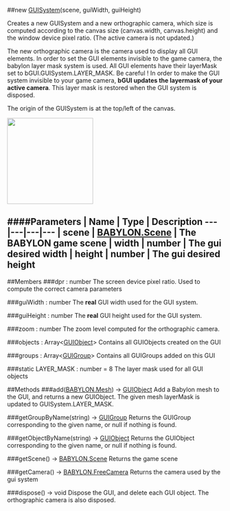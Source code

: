 ##new [GUISystem](http://doc.babylonjs.com/page.php?p=25103)(scene, guiWidth, guiHeight)

Creates a new GUISystem and a new orthographic camera, which size is computed according to the canvas size (canvas.width, canvas.height) and the window device pixel ratio.
(The active camera is not updated.)

The new orthographic camera is the camera used to display all GUI elements. In order to set the GUI elements invisible to the game camera, the babylon layer mask system
is used. All GUI elements have their layerMask set to bGUI.GUISystem.LAYER_MASK.
Be careful ! In order to make the GUI system invisible to your game camera, **bGUI updates the layermask of your active camera**.
This layer mask is restored when the GUI system is disposed.

The origin of the GUISystem is at the top/left of the canvas.


<img src="http://www.codeease.com/wp-content/uploads/2011/01/wpfXY0.jpg" width="200px">

####Parameters
 | Name | Type | Description
---|---|---|---
 | scene | [BABYLON.Scene](http://doc.babylonjs.com/page.php?p=24894) | The BABYLON game scene
 | width | number | The gui desired width
 | height | number | The gui desired height
---

##Members
###dpr : number
The screen device pixel ratio. Used to compute the correct camera parameters

###guiWidth : number
The **real** GUI width used for the GUI system.

###guiHeight : number
The **real** GUI height used for the GUI system.

###zoom : number
The zoom level computed for the orthographic camera.

###objects : Array<[GUIObject](http://doc.babylonjs.com/page.php?p=25104)>
Contains all GUIObjects created on the GUI

###groups : Array<[GUIGroup](http://doc.babylonjs.com/page.php?p=25104)>
Contains all GUIGroups added on this GUI

###static LAYER_MASK : number = 8
The layer mask used for all GUI objects

##Methods
###add([BABYLON.Mesh](http://doc.babylonjs.com/page.php?p=24891)) → [GUIObject]()
Add a Babylon mesh to the GUI, and returns a new GUIObject. The given mesh layerMask is updated to GUISystem.LAYER_MASK.

###getGroupByName(string) → [GUIGroup](http://doc.babylonjs.com/page.php?p=25104)
Returns the GUIGroup corresponding to the given name, or null if nothing is found.

###getObjectByName(string) → [GUIObject](http://doc.babylonjs.com/page.php?p=25104)
Returns the GUIObject corresponding to the given name, or null if nothing is found.

###getScene() → [BABYLON.Scene](http://doc.babylonjs.com/page.php?p=24894)
Returns the game scene

###getCamera() → [BABYLON.FreeCamera](http://doc.babylonjs.com/page.php?p=24876)
Returns the camera used by the gui system

###dispose() → void
Dispose the GUI, and delete each GUI object. The orthographic camera is also disposed.
